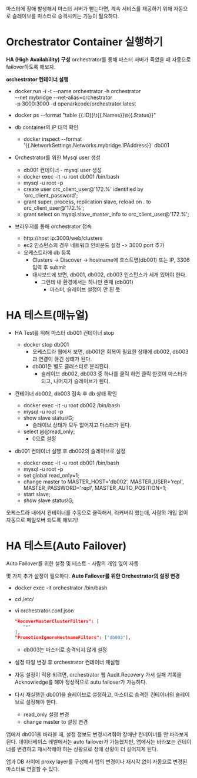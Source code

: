 마스터에 장애 발생해서 마스터 서버가 뻗는다면,
계속 서비스를 제공하기 위해 자동으로 슬레이브를 마스터로 승격시키는 기능이 필요하다.

# Orchestrator Container 실행하기

**HA (High Availability) 구성**
orchestrator를 통해 마스터 서버가 죽었을 때 자동으로 failover하도록 해보자.

**orchestrator 컨테이너 실행**
- docker run -i -t --name orchestrator -h orchestrator \
    --net mybridge --net-alias=orchestrator \
    -p 3000:3000 -d openarkcode/orchestrator:latest
- docker ps --format "table {{.ID}}\t{{.Names}}\t{{.Status}}"

- db container의 IP 대역 확인
  - docker inspect --format '{{.NetworkSettings.Networks.mybridge.IPAddress}}' db001
- Orchestrator를 위한 Mysql user 생성
  - db001 컨테이너 - mysql user 생성
  - docker exec -it -u root db001 /bin/bash
  - mysql -u root -p
  - create user orc_client_user@'172.%' identified by 'orc_client_password';
  - grant super, process, replication slave, reload on *.* to orc_client_user@'172.%';
  - grant select on mysql.slave_master_info to orc_client_user@'172.%';
- 브라우저를 통해 orchestrator 접속
  - http://host ip:3000/web/clusters
  - ec2 인스턴스의 경우 네트워크 인바운드 설정 -> 3000 port 추가
  - 오케스트라에 db 등록
    - Clusters -> Discover -> hostname에 호스트명(db001) 또는 IP, 3306 입력 후 submit
    - 대시보드에 보면, db001, db002, db003 인스턴스가 세개 있어야 한다.
      - 그런데 내 환경에서는 하나만 존재 (db001)
        - 마스터, 슬레이브 설정이 안 된 듯

# HA 테스트(매뉴얼)
- HA Test를 위해 마스터 db001 컨테이너 stop
  - docker stop db001
    - 오케스트라 웹에서 보면, db001은 회복이 필요한 상태에 db002, db003과 연결이 끊긴 상태가 된다.
    - db001은 별도 클러스터로 분리된다.
      - 슬레이브 db002, db003 중 하나를 클릭 하면 클릭 한것이 마스터가 되고, 나머지가 슬레이브가 된다.

- 컨테이너 db002, db003 접속 후 db 상태 확인
  - docker exec -it -u root db002 /bin/bash
  - mysql -u root -p
  - show slave status\G;
    - 슬레이브 상태가 모두 없어지고 마스터가 된다.
  - select @@read_only;
    - 0으로 설정

- db001 컨테이너 실행 후 db002의 슬레이브로 설정
  - docker exec -it -u root db001 /bin/bash
  - mysql -u root -p
  - set global read_only=1;
  - change master to MASTER_HOST='db002', MASTER_USER='repl', MASTER_PASSWORD='repl', MASTER_AUTO_POSITION=1;
  - start slave;
  - show slave status\G;

오케스트라 내에서 컨테이너를 수동으로 클릭해서, 리커버리 했는데, 
사람의 개입 없이 자동으로 페일오버 되도록 해보기!

# HA 테스트(Auto Failover)
Auto Failover를 위한 설정 및 테스트 - 사람의 개입 없이 자동

몇 가지 추가 설정이 필요하다.
**Auto Failover를 위한 Orchestrator의 설정 변경**
- docker exec -it orchestrator /bin/bash
- cd /etc/
- vi orchestrator.conf.json
  ```json
  "RecoverMasterClusterFilters": [
     "*" 
  ],
  "PromotionIgnoreHostnameFilters": ["db003"],
  ```
  - db003는 마스터로 승격되지 않게 설정
- 설정 파일 변경 후 orchestrator 컨테이너 재실행

- 자동 설정이 적용 되려면, orchestrator 웹 Audit.Recovery 가서 실패 기록을 Acknowledge를 해야 정상적으로 autu failover가 가능하다.
- 다시 재실행한 db001을 슬레이브로 설정하고, 마스터로 승격한 컨테이너의 슬레이브로 설정해야 한다.
  - read_only 설정 변경
  - change master to 설정 변경

앱에서 db001을 바라볼 때, 설정 정보도 변경시켜줘야 장애난 컨테이너를 안 바라보게 된다.
데이터베이스 레벨에서는 auto failover가 가능했지만, 앱에서는 바라보는 컨테이너를 변경하고 재시작해야 하는 상황으로 장애 상황이 더 길어지게 된다.

앱과 DB 사이에 proxy layer를 구성해서 앱의 변경이나 재시작 없이 자동으로 변경된 마스터로 연결할 수 있다.
